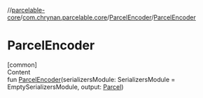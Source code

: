 //[parcelable-core](../../index.md)/[com.chrynan.parcelable.core](../index.md)/[ParcelEncoder](index.md)/[ParcelEncoder](-parcel-encoder.md)



# ParcelEncoder  
[common]  
Content  
fun [ParcelEncoder](-parcel-encoder.md)(serializersModule: SerializersModule = EmptySerializersModule, output: [Parcel](../-parcel/index.md))  



